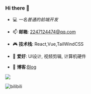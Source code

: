 ### Hi there 👋

<!--
**Found-404/Found-404** is a ✨ _special_ ✨ repository because its `README.md` (this file) appears on your GitHub profile.
Here are some ideas to get you started:
-->

- 💻 *一名普通的前端开发*

- 📫 **邮箱**: 2247124474@qq.com

- 🎮 **技术栈**: React,Vue,TailWindCSS

- 🎨 **爱好**:  UI设计, 视频剪辑, 计算机硬件

- 🎈 **博客**:[Blog](https://found-404.github.io/found404.io/)

[![](https://img.shields.io/badge/BLOG-%20-lightgrey)](https://found-404.github.io/found404.io/)

![bilibili](https://img.shields.io/badge/dynamic/json?label=bilibili%20fans&query=%24.data.totalSubs&url=https%3A%2F%2Fapi.spencerwoo.com%2Fsubstats%2F%3Fsource%3Dbilibili%26queryKey%3D33707453&logo=bilibili&labelColor=FE7398&logoColor=white&style=flat)
